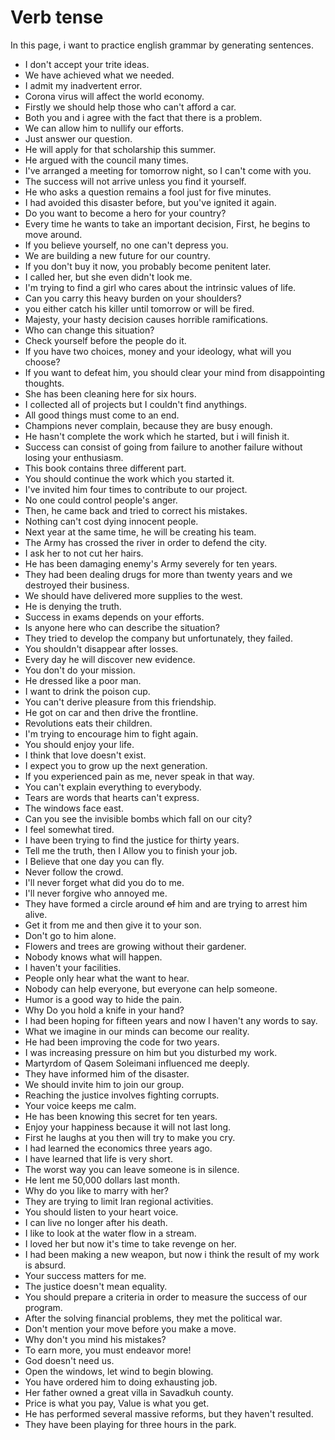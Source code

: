 # Verb tense

In this page, i want to practice english grammar by generating sentences.



* I don't accept your trite ideas.
* We have achieved what we needed.
* I admit my inadvertent error. 
* Corona virus will affect the world economy.  
* Firstly we should help those who can't afford a car.
* Both you and i agree with the fact that there is a problem.
* We can allow him to nullify our efforts.
* Just answer our question.
* He will apply for that scholarship this summer.
* He argued with the council many times. 
* I've arranged a meeting for tomorrow night, so I can't come with you.
* The success will not arrive unless you find it yourself.
* He who asks a question remains a fool just for five minutes.
* I had avoided this disaster before, but you've ignited it again.
* Do you want to become a hero for your country?
* Every time he wants to take an important decision, First, he begins to move around.
* If you believe yourself, no one can't depress you.
* We are building a new future for our country.
* If you don't buy it now, you probably become penitent later.
* I called her, but she even didn't look me.
* I'm trying to find a girl who cares about the intrinsic values of life.
* Can you carry this heavy burden on your shoulders?
* you either catch his killer until tomorrow or will be fired. 
* Majesty, your hasty decision causes horrible ramifications.
* Who can change this situation?
* Check yourself before the people do it.
* If you have two choices, money and your ideology, what will you choose?
* If you want to defeat him, you should clear your mind from disappointing thoughts. 
* She has been cleaning here for six hours.
* I collected all of projects but I couldn't find anythings.
* All good things must come to an end.
*  Champions never complain, because they are busy enough.
* He hasn't complete the work which he started, but i will finish it.
* Success can consist of going from failure to another failure without losing your enthusiasm.
* This book contains three different part.
* You should continue the work which you started it.
* I've invited him four times to contribute to our project.
* No one could control people's anger.
* Then, he came back and tried to correct his mistakes.
* Nothing can't cost dying innocent people.
* Next year at the same time, he will be creating his team.
* The Army has crossed the river in order to defend the city.
* I ask her to not cut her hairs.
* He has been damaging enemy's Army severely for ten years.
* They had been dealing drugs for more than twenty years and we destroyed their business.
* We should have delivered more supplies to the west.
* He is denying the truth.
* Success in exams depends on your efforts.
* Is anyone here who can describe the situation?
* They tried to develop the company but unfortunately, they failed.
* You shouldn't disappear after losses. 
* Every day he will discover new evidence.
* You don't do your mission.
* He dressed like a poor man.
* I want to drink the poison cup.
* You can't derive pleasure from this friendship.
* He got on car and then drive the frontline.
* Revolutions eats their children.
* I'm trying to encourage him to fight again.
* You should enjoy your life.
* I think that love doesn't exist.
* I expect you to grow up the next generation.
* If you experienced pain as me, never speak in that way.
* You can't explain everything to everybody.
* Tears are words that hearts can't express.
* The windows face east.
* Can you see the invisible bombs which fall on our city?
* I feel somewhat tired.
* I have been trying to find the justice for thirty years.
* Tell me the truth, then I Allow you to finish your job.
* I Believe that one day you can fly.
* Never follow the crowd.
* I'll never forget what did you do to me.
* I'll never forgive who annoyed me.
* They have formed a circle around ~~of~~ him and are trying to arrest him alive.
* Get it from me and then give it to your son.
* Don't go to him alone.
* Flowers and trees are growing without their gardener.
* Nobody knows what will happen.
* I haven't your facilities.
* People only hear what the want to hear.
* Nobody can help everyone, but everyone can help someone.
* Humor is a good way to hide the pain.
* Why Do you hold a knife in your hand? 
* I had been hoping for fifteen years and now I haven't any words to say.
* What we imagine in our minds can become our reality.
* He had been improving the code for two years.
* I was increasing pressure on him but you disturbed my work.
* Martyrdom of Qasem Soleimani influenced me deeply.
* They have informed him of the disaster.
* We should invite him to join our group.
* Reaching the justice involves fighting corrupts.
* Your voice keeps me calm.
* He has been knowing this secret for ten years.
* Enjoy your happiness because it will not last long.
* First he laughs at you then will try to make you cry.
* I had learned the economics three years ago.
* I have learned that life is very short.
* The worst way you can leave someone is in silence. 
* He lent me 50,000 dollars last month. 
* Why do you like to marry with her?
* They are trying to limit Iran regional activities.
* You should listen to your heart voice. 
* I can live no longer after his death. 
* I like to look at the water flow in a stream.
* I loved her but now it's time to take revenge on her.
* I had been making a new weapon, but now i think the result of my work is absurd.
* Your success matters for me.
* The justice doesn't mean equality.
* You should prepare a criteria in order to measure the success of our program.
* After the solving financial problems, they met the political war.
* Don't mention your move before you make a move.
* Why don't you mind his mistakes?
* To earn more, you must endeavor more!
* God doesn't need us.
* Open the windows, let wind to begin blowing.
* You have ordered him to doing exhausting job. 
* Her father owned a great villa in Savadkuh county. 
* Price is what you pay, Value is what you get.
* He has performed several massive reforms, but they haven't resulted.
* They have been playing for three hours in the park.



